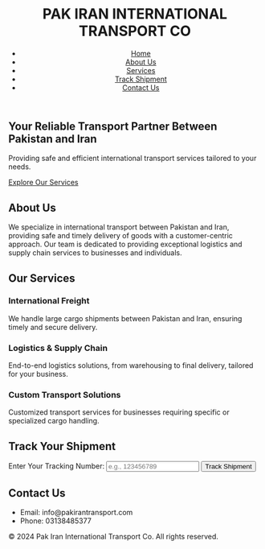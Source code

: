 <!DOCTYPE html>
<html lang="en">
<head>
  <meta charset="UTF-8">
  <meta name="viewport" content="width=device-width, initial-scale=1.0">
  <title>PAK IRAN INTERNATIONAL TRANSPORT CO</title>
  <link rel="stylesheet" href="style.css">
  <link href="https://fonts.googleapis.com/css2?family=Roboto:wght@400;500;700&display=swap" rel="stylesheet">
</head>
<body>

  <!-- Header Section -->
  <header>
    <div class="container">
      <h1>PAK IRAN INTERNATIONAL TRANSPORT CO</h1>
      <nav>
        <ul>
          <li><a href="#home">Home</a></li>
          <li><a href="#about">About Us</a></li>
          <li><a href="#services">Services</a></li>
          <li><a href="#track">Track Shipment</a></li>
          <li><a href="#contact">Contact Us</a></li>
        </ul>
      </nav>
    </div>
  </header>

  <!-- Home Section -->
  <section id="home" class="hero">
    <div class="container">
      <h2>Your Reliable Transport Partner Between Pakistan and Iran</h2>
      <p>Providing safe and efficient international transport services tailored to your needs.</p>
      <a href="#services" class="cta-btn">Explore Our Services</a>
    </div>
  </section>

  <!-- About Us Section -->
  <section id="about" class="about">
    <div class="container">
      <h2>About Us</h2>
      <p>We specialize in international transport between Pakistan and Iran, providing safe and timely delivery of goods with a customer-centric approach. Our team is dedicated to providing exceptional logistics and supply chain services to businesses and individuals.</p>
    </div>
  </section>

  <!-- Services Section -->
  <section id="services" class="services">
    <div class="container">
      <h2>Our Services</h2>
      <div class="service-item">
        <h3>International Freight</h3>
        <p>We handle large cargo shipments between Pakistan and Iran, ensuring timely and secure delivery.</p>
      </div>
      <div class="service-item">
        <h3>Logistics & Supply Chain</h3>
        <p>End-to-end logistics solutions, from warehousing to final delivery, tailored for your business.</p>
      </div>
      <div class="service-item">
        <h3>Custom Transport Solutions</h3>
        <p>Customized transport services for businesses requiring specific or specialized cargo handling.</p>
      </div>
    </div>
  </section>

  <!-- Track Shipment Section -->
  <section id="track" class="track">
    <div class="container">
      <h2>Track Your Shipment</h2>
      <form action="#">
        <label for="tracking-number">Enter Your Tracking Number:</label>
        <input type="text" id="tracking-number" name="tracking-number" placeholder="e.g., 123456789">
        <button type="submit">Track Shipment</button>
      </form>
    </div>
  </section>

  <!-- Contact Us Section -->
  <section id="contact" class="contact">
    <div class="container">
      <h2>Contact Us</h2>
      <ul>
        <li>Email: info@pakirantransport.com</li>
        <li>Phone: 03138485377</li>
      </ul>
    </div>
  </section>

  <!-- Footer -->
  <footer>
    <div class="container">
      <p>&copy; 2024 Pak Iran International Transport Co. All rights reserved.</p>
    </div>
  </footer>

</body>
</html>
